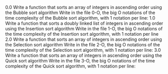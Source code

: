 0.0
Write a function that sorts an array of integers in ascending order using the Bubble sort algorithm
Write in the file 0-O, the big O notations of the time complexity of the Bubble sort algorithm, with 1 notation per line:
1.0
Write a function that sorts a doubly linked list of integers in ascending order using the Insertion sort algorithm
Write in the file 1-O, the big O notations of the time complexity of the Insertion sort algorithm, with 1 notation per line
2.0
Write a function that sorts an array of integers in ascending order using the Selection sort algorithm
Write in the file 2-O, the big O notations of the time complexity of the Selection sort algorithm, with 1 notation per line:
3.0
Write a function that sorts an array of integers in ascending order using the Quick sort algorithm
Write in the file 3-O, the big O notations of the time complexity of the Quick sort algorithm, with 1 notation per line:
